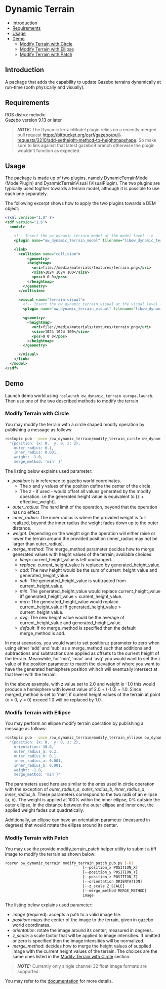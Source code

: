 # Dynamic Terrain

- [Introduction](#introduction)
- [Requirements](#requirements)
- [Usage](#usage)
- [Demo](#demo)
  - [Modify Terrain with Circle](#modify-terrain-with-circle)
  - [Modify Terrain with Ellipse](#modify-terrain-with-ellipse)
  - [Modify Terrain with Patch](#modify-terrain-with-patch)

## Introduction

A package that adds the capability to update Gazebo terrains dynamically at run-time (both physically and visually).

## Requirements

ROS distro: melodic  
Gazebo version 9.13 or later

> **_NOTE:_** The DynamicTerrainModel plugin relies on a recently merged pull request
https://bitbucket.org/osrf/gazebo/pull-requests/3210/add-setheight-method-to-heightmapshape.
So make sure to link against that latest gazebo9 branch otherwise the plugin wouldn't function as expected.

## Usage

The package is made up of two plugins, namely DynamicTerrainModel (ModelPlugin) and DyanmicTerrainVisual (VisualPlugin).
The two plugins are typically used togther towards a terrain model, although it is possible to use each one separately.

The following excerpt shows how to apply the two plugins towards a DEM object:

```xml
<?xml version="1.0" ?>
<sdf version="1.6">
  <model>

    <!-- Insert the ow_dynamic_terrain_model at the model level -->
    <plugin name="ow_dynamic_terrain_model" filename="libow_dynamic_terrain_model.so" />

    <link>
      <collision name="collision">
          <geometry>
          <heightmap>
            <uri>file://media/materials/textures/terrain.png</uri>
            <size>1024 1024 100</size>
            <pos>0 0 0</pos>
          </heightmap>
        </geometry>
      </collision>

      <visual name="terrain-visual">
        <!-- Insert the ow_dynamic_terrain_visual at the visual level -->
        <plugin name="ow_dynamic_terrain_visual" filename="libow_dynamic_terrain_visual.so" />

        <geometry>
          <heightmap>
            <uri>file://media/materials/textures/terrain.png</uri>
            <size>1024 1024 100</size>
            <pos>0 0 0</pos>
          </heightmap>
        </geometry>

      </visual>
    </link>
  </model>
</sdf>
```

## Demo

Launch demo world using `roslaunch ow_dynamic_terrain europa.launch`. Then use one of the two described methods to
modify the terrain

### Modify Terrain with Circle

You may modify the terrain with a circle shaped modify operation by publishing a message as follows:

```bash
rostopic pub --once /ow_dynamic_terrain/modify_terrain_circle ow_dynamic_terrain/modify_terrain_circle \
  "{position: {x: 0,  y: 0, z: 2},
    outer_radius: 0.1,
    inner_radius: 0.001,
    weight: -1.0,
    merge_method: 'min' }"
```

The listing below explains used parameter:

* *position*: is in reference to gazebo world coordinates.
  * The x and y values of the position define the center of the circle.
  * The z - if used - would offset all values generated by the modify operation. i.e the generated height value is
  equivalent to (z + effective_weight).
* *outer_radius*: The hard limit of the operation, beyond that the operation has no effect.
* *inner_radius*: The inner radius is where the provided weight is full realized, beyond the inner radius the weight
fades down up to the outer distance.
* *weight*: Depending on the weight sign the operation will either raise or lower the terrain around the provided
position (inner_radius may not be larger than outer_radius).
* *merge_method*: The merge_method parameter decides how to merge generated values with height values of the terrain; 
available choices:
  * *keep*: current_height_value is left unchanged.
  * *replace*: current_height_value is replaced by generated_height_value.
  * *add*: The new height would be the sum of current_height_value and generated_height_value.
  * *sub*: The generated_height_value is subtracted from current_height_value.
  * *min*: The generated_height_value would replace current_height_value iff generated_height_value < current_height_value.
  * *max*: The generated_height_value would replace current_height_value iff generated_height_value > current_height_value.
  * *avg*: The new height value would be the average of current_height_value and generated_height_value.
  * *default*: If no merge_method is specified then the default merge_method is add.
  
In most scenarios, you would want to set position.z parameter to zero when using either 'add' and 'sub' as a merge_method
 such that additions and subtractions and subtractions are applied as offsets to the current height of the terrain.
 Meanwhile, for 'min', 'max' and 'avg' you would want to set the z value of the position parameter to match the elevation
 of where you want to have the generated hemisphere position whihch will eventually intersect at that level with the terrain.

In the above example, with z value set to 2.0 and weight is -1.0 this would produce a hemisphere with lowest value of 
2.0 + (-1.0) = 1.0. Since merged_method is set to 'min', if current height values of the terrain at point (x = 0, y = 0)
exceed 1.0 will be replaced by 1.0.

### Modify Terrain with Ellipse

You may perform an ellipse modify terrain operation by publishing a message as follows:

```bash
rostopic pub --once /ow_dynamic_terrain/modify_terrain_ellipse ow_dynamic_terrain/modify_terrain_ellipse \
  "{position: {x: 0,  y: 0, z: 2},
    orientation: 30.0,
    outer_radius_a: 0.2,
    outer_radius_b: 0.1,
    inner_radius_a: 0.001,
    inner_radius_b: 0.001,
    weight: -1.0,
    merge_method: 'min'}"
```

The parameters used here are similar to the ones used in circle operation with the exception of *outer_radius_a*,
 *outer_radius_b*, *inner_radius_a*, *inner_radius_b*. These parameters correspond to the two radii of an ellipse (a, b).
 The weight is applied at 100% within the inner ellipse, 0% outside the outer ellipse, In the distance between the outer
 ellipse and inner one, the applied weight fades out quadratically.  

Additionally, an ellipse can have an orientation parameter (measured in degrees) that would rotate the ellipse around
 its center.

### Modify Terrain with Patch

You may use the provide modify_terrain_patch helper utility to submit a tiff image to modify the terrain as shown below:

```bash
rosrun ow_dynamic_terrain modify_terrain_patch_pub.py [-h]
                                   [--position_x POSITION_X]
                                   [--position_y POSITION_Y]
                                   [--position_z POSITION_Z]
                                   [--orientation ORIENTATION]
                                   [--z_scale Z_SCALE]
                                   [--merge_method MERGE_METHOD]
                                   image
```



The listing below explains used parameter:
* *image* (required): accepts a path to a valid image file.
* *position*: maps the center of the image to the terrain, given in gazebo world coordinates.
* *orientation*: rotate the image around its center; measured in degrees.
* *z_scale*: a scale factor that will be applied to image intensities. If omitted or zero is specified then the image
 intensities will be normalized.
* *merge_method*: decides how to merge the height values of supplied image with the current height values of the terrain.
The choices are the same ones listed in the [Modify Terrain with Circle](#modify-terrain-with-circle) section.

> **_NOTE:_** Currently only single channel 32 float image formats are supported.

You may refer to the [documentation](https://babelfish.arc.nasa.gov/confluence/pages/viewpage.action?pageId=122756318)
 for more details.